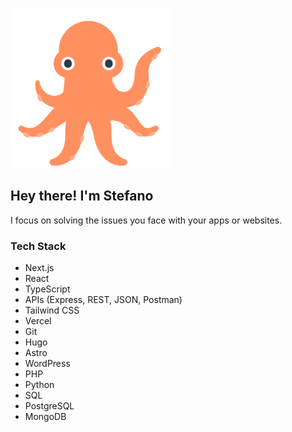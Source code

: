 ![just for fun](fxemoji--octopus.png)  
## Hey there! I'm Stefano 
I focus on solving the issues you face with your apps or websites.

### Tech Stack
- Next.js
- React
- TypeScript
- APIs (Express, REST, JSON, Postman)
- Tailwind CSS
- Vercel
- Git
- Hugo
- Astro
- WordPress
- PHP
- Python
- SQL
- PostgreSQL
- MongoDB

